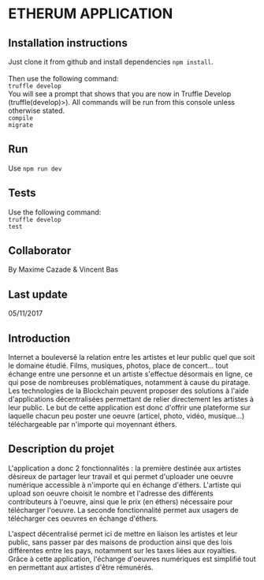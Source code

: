 # ETHERUM APPLICATION

## Installation instructions

Just clone it from github and install dependencies `npm install`.<br><br>
Then use the following command:<br>
`truffle develop`<br>
You will see a prompt that shows that you are now in Truffle Develop (truffle(develop)>). All commands will be run from this console unless otherwise stated.<br>
`compile`<br>
`migrate`

## Run

Use `npm run dev`

## Tests

Use the following command:<br>
`truffle develop`<br>
`test`

## Collaborator

By Maxime Cazade & Vincent Bas

## Last update

05/11/2017


## Introduction

Internet a bouleversé la relation entre les artistes et leur public quel que soit le domaine étudié. Films, musiques, photos,  place de concert... tout échange entre une personne et un artiste s'effectue désormais en ligne, ce qui pose de nombreuses problématiques, notamment à cause du piratage. Les technologies de la Blockchain peuvent proposer des solutions à l'aide d'applications décentralisées permettant de relier directement les artistes à leur public. Le but de cette application est donc d'offrir une plateforme sur laquelle chacun peu poster une oeuvre (articel, photo, vidéo, musique...) téléchargeable par n'importe qui moyennant éthers.

## Description du projet

L'application a donc 2 fonctionnalités : la première destinée aux artistes désireux de partager leur travail et qui permet d'uploader une oeuvre numérique accessible à n'importe qui en échange d'éthers. L'artiste qui upload son oeuvre choisit le nombre et l'adresse des différents contributeurs à l'oeuvre, ainsi que le prix (en éthers) nécessaire pour télécharger l'oeuvre. La seconde fonctionnalité permet aux usagers de télécharger ces oeuvres en échange d'éthers.

L'aspect décentralisé permet ici de mettre en liaison les artistes et leur public, sans passer par des maisons de production ainsi que des lois différentes entre les pays, notamment sur les taxes liées aux royalties. Grâce à cette application, l'échange d'oeuvres numériques est simplifié tout en permettant aux artistes d'être rémunérés. 
